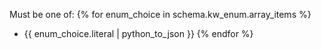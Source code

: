 Must be one of:
{% for enum_choice in schema.kw_enum.array_items %}
* {{ enum_choice.literal | python_to_json }}
{% endfor %}
